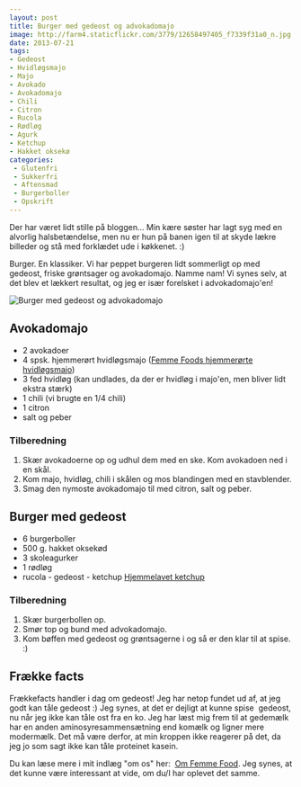 ```yaml
---
layout: post
title: Burger med gedeost og advokadomajo
image: http://farm4.staticflickr.com/3779/12658497405_f7339f31a0_n.jpg
date: 2013-07-21
tags:
- Gedeost
- Hvidløgsmajo
- Majo
- Avokado
- Avokadomajo
- Chili
- Citron
- Rucola
- Rødløg
- Agurk
- Ketchup
- Hakket oksekø
categories:
 - Glutenfri
 - Sukkerfri
 - Aftensmad
 - Burgerboller
 - Opskrift
---
```


Der har været lidt stille på bloggen... Min kære søster har lagt syg med en
alvorlig halsbetændelse, men nu er hun på banen igen til at skyde lækre billeder
og stå med forklædet ude i køkkenet. :)

Burger. En klassiker. Vi har peppet burgeren lidt sommerligt op med gedeost,
friske grøntsager og avokadomajo. Namme nam! Vi synes selv, at det blev et
lækkert resultat, og jeg er især forelsket i advokadomajo'en!

![Burger med gedeost og advokadomajo](http://farm4.staticflickr.com/3779/12658497405_f7339f31a0.jpg)


## Avokadomajo
- 2 avokadoer
- 4 spsk. hjemmerørt hvidløgsmajo ([Femme Foods hjemmerørte hvidløgsmajo](/2013/06/hjemmeroert-hvidloegsmajo-med-ovnbagte-fritter/))
- 3 fed hvidløg (kan undlades, da der er hvidløg i majo'en, men bliver lidt ekstra stærk)
- 1 chili (vi brugte en 1/4 chili)
- 1 citron
- salt og peber

### Tilberedning
1. Skær avokadoerne op og udhul dem med en ske. Kom avokadoen ned i en skål.
2. Kom majo, hvidløg, chili i skålen og mos blandingen med en stavblender.
3. Smag den nymoste avokadomajo til med citron, salt og peber.


## Burger med gedeost
- 6 burgerboller
- 500 g. hakket oksekød 
- 3 skoleagurker
- 1 rødløg
- rucola
- gedeost
- ketchup [Hjemmelavet
ketchup](/2013/07/basic-1-hjemmelavet-ketchup-med-og-uden-sennep/)

### Tilberedning
1. Skær burgerbollen op.
2. Smør top og bund med advokadomajo.
3. Kom bøffen med gedeost og grøntsagerne i og så er den klar til at spise. :)

## Frække facts
Frækkefacts handler i dag om gedeost! Jeg har netop fundet ud af, at jeg godt
kan tåle gedeost :) Jeg synes, at det er dejligt at kunne spise  gedeost, nu når
jeg ikke kan tåle ost fra en ko. Jeg har læst mig frem til at gedemælk har en
anden aminosyresammensætning end komælk og ligner mere modermælk. Det må være
derfor, at min kroppen ikke reagerer på det, da jeg jo som sagt ikke kan tåle
proteinet kasein.

Du kan læse mere i mit indlæg "om os" her:  [Om Femme
Food](http://www.femmefood.com/om-femme-food/). Jeg synes, at det kunne være interessant
at vide, om du/I har oplevet det samme.
